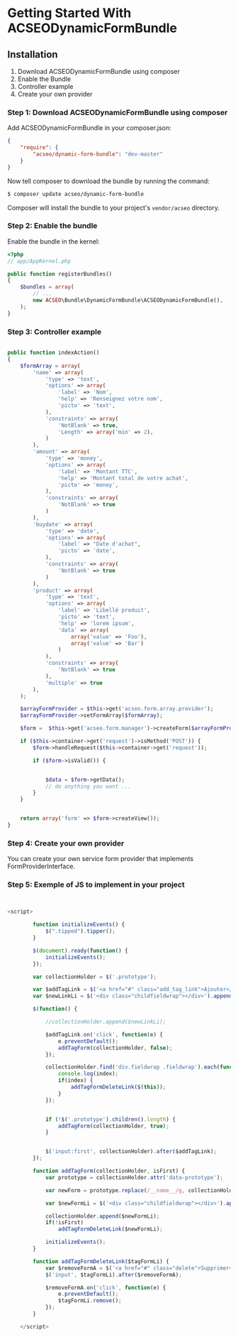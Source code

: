 Getting Started With ACSEODynamicFormBundle
==================================

## Installation

1. Download ACSEODynamicFormBundle using composer
2. Enable the Bundle
3. Controller example
4. Create your own provider

### Step 1: Download ACSEODynamicFormBundle using composer

Add ACSEODynamicFormBundle in your composer.json:

```json
{	
    "require": {
        "acseo/dynamic-form-bundle": "dev-master"
    }
}
```

Now tell composer to download the bundle by running the command:

``` bash
$ composer update acseo/dynamic-form-bundle
```

Composer will install the bundle to your project's `vendor/acseo` directory.

### Step 2: Enable the bundle

Enable the bundle in the kernel:

``` php
<?php
// app/AppKernel.php

public function registerBundles()
{
    $bundles = array(
        // ...
        new ACSEO\Bundle\DynamicFormBundle\ACSEODynamicFormBundle(),
    );
}
```

### Step 3: Controller example

``` php

public function indexAction()
{
    $formArray = array(
        'name' => array(
            'type' => 'text',
            'options' => array(
                'label' => 'Nom',
                'help' => 'Renseignez votre nom',
                'picto' => 'text',
            ),
            'constraints' => array(
                'NotBlank' => true,
                'Length' => array('min' => 2),
            )
        ),
        'amount' => array(
            'type' => 'money',
            'options' => array(
                'label' => 'Montant TTC',
                'help' => 'Montant total de votre achat',
                'picto' => 'money',
            ),
            'constraints' => array(
                'NotBlank' => true
            )
        ),
        'buydate' => array(
            'type' => 'date',
            'options' => array(
                'label' => "Date d'achat",
                'picto' => 'date',
            ),
            'constraints' => array(
                'NotBlank' => true
            )
        ),
        'product' => array(
            'type' => 'text',
            'options' => array(
                'label' => 'Libellé produit',
                'picto' => 'text',
                'help' => 'lorem ipsum',
                'data' => array(
                    array('value' => 'Foo'),
                    array('value' => 'Bar')
                )
            ),
            'constraints' => array(
                'NotBlank' => true
            ),
            'multiple' => true
        ),
    );

    $arrayFormProvider = $this->get('acseo.form.array.provider');
    $arrayFormProvider->setFormArray($formArray);

    $form =  $this->get('acseo.form.manager')->createForm($arrayFormProvider);

    if ($this->container->get('request')->isMethod('POST')) {
        $form->handleRequest($this->container->get('request'));

        if ($form->isValid()) {


            $data = $form->getData();
            // do anything you want ...
        }
    }


    return array('form' => $form->createView());
}

```

### Step 4: Create your own provider

You can create your own service form provider that implements FormProviderInterface.

### Step 5: Exemple of JS to implement in your project

```js


<script>

        function initializeEvents() {
            $(".tipped").tipper();
        }

        $(document).ready(function() {
            initializeEvents();
        });

        var collectionHolder = $('.prototype');

        var $addTagLink = $('<a href="#" class="add_tag_link">Ajouter</a>');
        var $newLinkLi = $('<div class="childfieldwrap"></div>').append($addTagLink);

        $(function() {

            //collectionHolder.append($newLinkLi);

            $addTagLink.on('click', function(e) {
                e.preventDefault();
                addTagForm(collectionHolder, false);
            });

            collectionHolder.find('div.fieldwrap .fieldwrap').each(function(index) {
                console.log(index);
                if(index) {
                    addTagFormDeleteLink($(this));
                }
            });


            if (!$('.prototype').children().length) {
                addTagForm(collectionHolder, true);
            }


            $('input:first', collectionHolder).after($addTagLink);
        });

        function addTagForm(collectionHolder, isFirst) {
            var prototype = collectionHolder.attr('data-prototype');

            var newForm = prototype.replace(/__name__/g, collectionHolder.children().length);

            var $newFormLi = $('<div class="childfieldwrap"></div>').append(newForm);

            collectionHolder.append($newFormLi);
            if(!isFirst)
                addTagFormDeleteLink($newFormLi);

            initializeEvents();
        }

        function addTagFormDeleteLink($tagFormLi) {
            var $removeFormA = $('<a href="#" class="delete">Supprimer</a>');
            $('input', $tagFormLi).after($removeFormA);

            $removeFormA.on('click', function(e) {
                e.preventDefault();
                $tagFormLi.remove();
            });
        }

    </script>

```